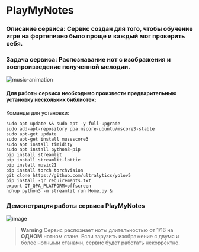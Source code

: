# PlayMyNotes


### Описание сервиса: Сервис создан для того, чтобы обучение игре на фортепиано было проще и каждый мог проверить себя.
### Задача сервиса: Распознавание нот с изображения и воспроизведение полученной мелодии.

![music-animation](https://user-images.githubusercontent.com/70280347/233595267-cc3af450-c63a-4e01-a201-c9665f3aec53.gif)


#### Для работы сервиса необходимо произвести предварительныю установку нескольких библиотек:
Команды для установки:

```
sudo apt update && sudo apt -y full-upgrade
sudo add-apt-repository ppa:mscore-ubuntu/mscore3-stable
sudo apt-get update
sudo apt-get install musescore3
sudo apt install timidity
sudo apt install python3-pip
pip install streamlit
pip install streamlit-lottie
pip install music21
pip install torch torchvision
git clone https://github.com/ultralytics/yolov5
pip install -qr requirements.txt
export QT_QPA_PLATFORM=offscreen
nohup python3 -m streamlit run Home.py &
```

 ### Демонстрация работы сервиса PlayMyNotes
![image](https://user-images.githubusercontent.com/70280347/233626172-d54d803f-47a1-4be4-ba47-897829c03fc2.png)


> **Warning**
> Сервис распознает ноты длительностью от 1/16 на **ОДНОМ** нотном стане. Если зарузить изображение с двумя и более нотными станами, сервис будет работать некорректно. 
